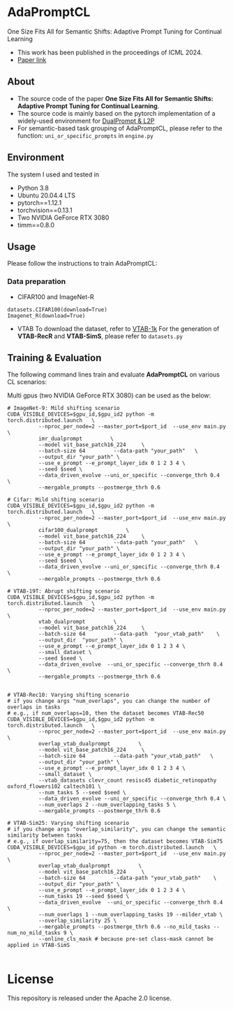 
# AdaPromptCL

One Size Fits All for Semantic Shifts: Adaptive Prompt Tuning for Continual Learning
- This work has been published in the proceedings of ICML 2024.
- [Paper link](https://openreview.net/pdf?id=WUi1AqhKn5)



## About
- The source code of the paper **One Size Fits All for Semantic Shifts: Adaptive Prompt Tuning for Continual Learning**.
- The source code is mainly based on the pytorch implementation of a widely-used environment for [DualPrompt & L2P](https://github.com/JH-LEE-KR/dualprompt-pytorch)
- For semantic-based task grouping of AdaPromptCL, please refer to the function: `uni_or_specific_prompts` in `engine.py`

  

## Environment

The system I used and tested in

- Python 3.8
- Ubuntu 20.04.4 LTS
- pytorch==1.12.1
- torchvision==0.13.1
- Two NVIDIA GeForce RTX 3080
- timm==0.8.0

  

## Usage

Please follow the instructions to train AdaPromptCL:

### Data preparation
- CIFAR100 and ImageNet-R
```
datasets.CIFAR100(download=True)
Imagenet_R(download=True)
```
- VTAB
To download the dataset, refer to [VTAB-1k](https://github.com/google-research/task_adaptation)
For the generation of **VTAB-RecR** and **VTAB-SimS**, please refer to `datasets.py`
  

## Training & Evaluation

The following command lines train and evaluate **AdaPromptCL** on various CL scenarios:

Multi gpus (two NVIDIA GeForce RTX 3080) can be used as the below:

```
# ImageNet-9: Mild shifting scenario     
CUDA_VISIBLE_DEVICES=$gpu_id,$gpu_id2 python -m torch.distributed.launch   \
          --nproc_per_node=2 --master_port=$port_id  --use_env main.py    \
          imr_dualprompt         \
          --model vit_base_patch16_224     \
          --batch-size 64         --data-path "your_path"   \
          --output_dir "your_path" \
          --use_e_prompt --e_prompt_layer_idx 0 1 2 3 4 \
          --seed $seed \
          --data_driven_evolve --uni_or_specific --converge_thrh 0.4  \
          --mergable_prompts --postmerge_thrh 0.6 

# Cifar: Mild shifting scenario     
CUDA_VISIBLE_DEVICES=$gpu_id,$gpu_id2 python -m torch.distributed.launch   \
          --nproc_per_node=2 --master_port=$port_id  --use_env main.py    \
          cifar100_dualprompt         \
          --model vit_base_patch16_224     \
          --batch-size 64         --data-path "your_path"   \
          --output_dir "your_path" \
          --use_e_prompt --e_prompt_layer_idx 0 1 2 3 4 \
          --seed $seed \
          --data_driven_evolve --uni_or_specific --converge_thrh 0.4  \
          --mergable_prompts --postmerge_thrh 0.6 

# VTAB-19T: Abrupt shifting scenario
CUDA_VISIBLE_DEVICES=$gpu_id,$gpu_id2 python -m torch.distributed.launch   \
          --nproc_per_node=2 --master_port=$port_id  --use_env main.py    \
          vtab_dualprompt         \
          --model vit_base_patch16_224     \
          --batch-size 64         --data-path  "your_vtab_path"    \
          --output_dir  "your_path" \
          --use_e_prompt --e_prompt_layer_idx 0 1 2 3 4 \
          --small_dataset \
          --seed $seed \
          --data_driven_evolve  --uni_or_specific --converge_thrh 0.4  \
          --mergable_prompts --postmerge_thrh 0.6 
          
    
# VTAB-Rec10: Varying shifting scenario
# if you change args "num_overlaps", you can change the number of overlaps in tasks
# e.g., if num_overlaps=10, then the dataset becomes VTAB-Rec50 
CUDA_VISIBLE_DEVICES=$gpu_id,$gpu_id2 python -m torch.distributed.launch   \
          --nproc_per_node=2 --master_port=$port_id  --use_env main.py    \
          overlap_vtab_dualprompt         \
          --model vit_base_patch16_224     \
          --batch-size 64         --data-path "your_vtab_path"   \
          --output_dir "your_path" \
          --use_e_prompt --e_prompt_layer_idx 0 1 2 3 4 \
          --small_dataset \
          --vtab_datasets clevr_count resisc45 diabetic_retinopathy oxford_flowers102 caltech101 \
          --num_tasks 5 --seed $seed \
          --data_driven_evolve --uni_or_specific --converge_thrh 0.4 \
          --num_overlaps 2 --num_overlapping_tasks 5 \
          --mergable_prompts --postmerge_thrh 0.6 

# VTAB-Sim25: Varying shifting scenario
# if you change args "overlap_similarity", you can change the semantic similarity between tasks
# e.g., if overlap_similarity=75, then the dataset becomes VTAB-Sim75 
CUDA_VISIBLE_DEVICES=$gpu_id python -m torch.distributed.launch   \
          --nproc_per_node=2 --master_port=$port_id  --use_env main.py    \
          overlap_vtab_dualprompt         \
          --model vit_base_patch16_224     \
          --batch-size 64         --data-path "your_vtab_path"    \
          --output_dir "your_path" \
          --use_e_prompt --e_prompt_layer_idx 0 1 2 3 4 \
          --num_tasks 19 --seed $seed \
          --data_driven_evolve  --uni_or_specific --converge_thrh 0.4  \
          --num_overlaps 1 --num_overlapping_tasks 19 --milder_vtab \
          --overlap_similarity 25 \
          --mergable_prompts --postmerge_thrh 0.6 --no_mild_tasks --num_no_mild_tasks 9 \
          --online_cls_mask # because pre-set class-mask cannot be applied in VTAB-SimS
         

```
# License
This repository is released under the Apache 2.0 license.


  

